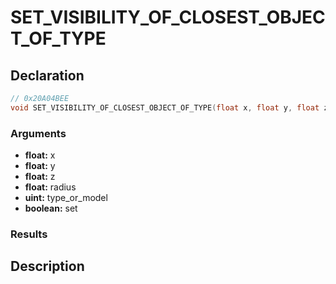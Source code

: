 # SET_VISIBILITY_OF_CLOSEST_OBJECT_OF_TYPE

## Declaration
```cpp
// 0x20A04BEE
void SET_VISIBILITY_OF_CLOSEST_OBJECT_OF_TYPE(float x, float y, float z, float radius, uint type_or_model, boolean set);
```

### Arguments
- **float:** x
- **float:** y
- **float:** z
- **float:** radius
- **uint:** type_or_model
- **boolean:** set

### Results

## Description
